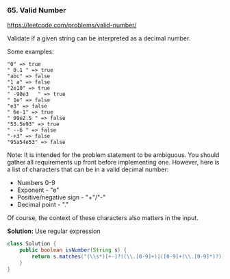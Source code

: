 ### 65. Valid Number

https://leetcode.com/problems/valid-number/

Validate if a given string can be interpreted as a decimal number.

Some examples:
```
"0" => true
" 0.1 " => true
"abc" => false
"1 a" => false
"2e10" => true
" -90e3   " => true
" 1e" => false
"e3" => false
" 6e-1" => true
" 99e2.5 " => false
"53.5e93" => true
" --6 " => false
"-+3" => false
"95a54e53" => false
```
Note: It is intended for the problem statement to be ambiguous. You should gather all requirements up front before implementing one. However, here is a list of characters that can be in a valid decimal number:

- Numbers 0-9
- Exponent - "e"
- Positive/negative sign - "+"/"-"
- Decimal point - "."

Of course, the context of these characters also matters in the input.

**Solution:**
Use regular expression
```java
class Solution {
    public boolean isNumber(String s) {
        return s.matches("(\\s*)[+-]?((\\.[0-9]+)|([0-9]+(\\.[0-9]*)?))(e[+-]?[0-9]+)?(\\s*)");
    }
}
```